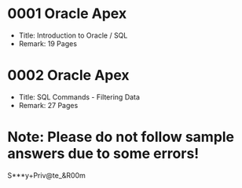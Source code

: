 # 0001 Oracle Apex
* Title: Introduction to Oracle / SQL
* Remark: 19 Pages


# 0002 Oracle Apex
* Title: SQL Commands - Filtering Data
* Remark: 27 Pages


# Note: Please do not follow sample answers due to some errors!
S***y+Priv@te_&R00m
